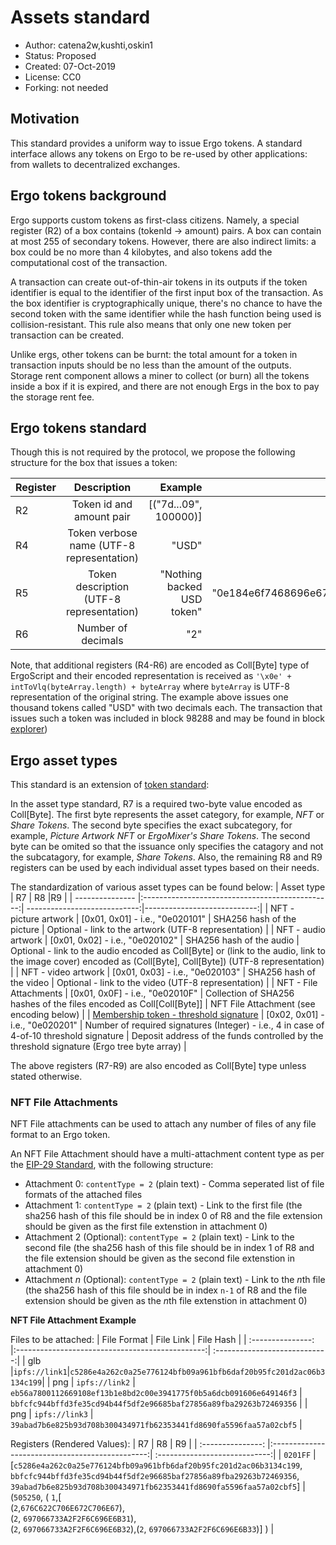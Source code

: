 # Assets standard

* Author: catena2w,kushti,oskin1
* Status: Proposed
* Created: 07-Oct-2019
* License: CC0
* Forking: not needed 

## Motivation 

This standard provides a uniform way to issue Ergo tokens.
A standard interface allows any tokens on Ergo to be re-used by other applications: from wallets to decentralized exchanges.


## Ergo tokens background

Ergo supports custom tokens as first-class citizens.
Namely, a special register (R2) of a box contains (tokenId -> amount) pairs.
A box can contain at most 255 of secondary tokens. However, there are also indirect limits: a box could be no more than 4 kilobytes, and also tokens add the computational cost of the transaction.

A transaction can create out-of-thin-air tokens in its outputs if the token identifier is equal to the identifier of the first input box of the transaction.
As the box identifier is cryptographically unique, there's no chance to have the second token with the same identifier while the hash function being used is collision-resistant.
This rule also means that only one new token per transaction can be created.

Unlike ergs, other tokens can be burnt: the total amount for a token in transaction inputs should be no less than the amount of the outputs.
Storage rent component allows a miner to collect (or burn) all the tokens inside a box if it is expired, and there are not enough Ergs in the box to pay the storage rent fee.

## Ergo tokens standard

Though this is not required by the protocol, we propose the following structure for the box that issues a token:

| Register        | Description                                     | Example                      |Encoded                      |
| --------------- |:-----------------------------------------------:| ----------------------------:|----------------------------:|
| R2              | Token id and amount pair                        | [("7d...09", 100000)]        |                             |
| R4              | Token verbose name (UTF-8 representation)       | "USD"                        | "0e03555344"                |
| R5              | Token description (UTF-8 representation)        | "Nothing backed USD token"   | "0e184e6f7468696e67206261636b65642055534420746f6b656e"  |
| R6              | Number of decimals                              | "2"                          | "0e0132"                         |

Note, that additional registers (R4-R6) are encoded as Coll[Byte] type of ErgoScript and their encoded representation is received as `'\x0e' + intToVlq(byteArray.length) + byteArray` where `byteArray` is UTF-8 representation of the original string.
The example above issues one thousand tokens called "USD" with two decimals each.
The transaction that issues such a token was included in block 98288 and may be found in block [explorer](https://explorer.ergoplatform.com/en/transactions/5c131f8ae9fa68dab1bac654aa66d364bc7da12107f337a0c9d3d80d8951ee41))

## Ergo asset types

This standard is an extension of [token standard](#ergo-tokens-standard):

In the asset type standard, R7 is a required two-byte value encoded as Coll[Byte]. The first byte represents the asset category, for example, _NFT_ or _Share Tokens_. The second byte specifies the exact subcategory, for example, _Picture Artwork NFT_ or _ErgoMixer's Share Tokens_. The second byte can be omited so that the issuance only specifies the catagory and not the subcatagory, for example, _Share Tokens_.
Also, the remaining R8 and R9 registers can be used by each individual asset types based on their needs.

The standardization of various asset types can be found below:
| Asset type        | R7                                     | R8                      |R9                      |
| --------------- |:-----------------------------------------------:| ----------------------------:|----------------------------:|
| NFT - picture artwork              | [0x01, 0x01] - i.e., "0e020101"                        | SHA256 hash of the picture    | Optional - link to the artwork (UTF-8 representation) |
| NFT - audio artwork              | [0x01, 0x02] - i.e., "0e020102"                        | SHA256 hash of the audio    | Optional - link to the audio encoded as Coll[Byte] or (link to the audio, link to the image cover) encoded as (Coll[Byte], Coll[Byte]) (UTF-8 representation) |
| NFT - video artwork              | [0x01, 0x03] - i.e., "0e020103"                        | SHA256 hash of the video    | Optional - link to the video (UTF-8 representation) |
| NFT - File Attachments             | [0x01, 0x0F] - i.e., "0e02010F"                        | Collection of SHA256 hashes of the files encoded as Coll[Coll[Byte]]    | NFT File Attachment (see encoding below) |
| [Membership token - threshold signature](https://www.ergoforum.org/t/a-simpler-collective-spending-approach-for-everyone/476)              | [0x02, 0x01] - i.e., "0e020201"                        | Number of required signatures (Integer) - i.e., 4 in case of 4-of-10 threshold signature   | Deposit address of the funds controlled by the threshold signature (Ergo tree byte array) |

The above registers (R7-R9) are also encoded as Coll[Byte] type unless stated otherwise.

### NFT File Attachments
NFT File attachments can be used to attach any number of files of any file format to an Ergo token.

An NFT File Attachment should have a multi-attachment content type as per the [EIP-29 Standard](https://github.com/ergoplatform/eips/pull/58), with the following structure:
- Attachment 0: `contentType = 2` (plain text) - Comma seperated list of file formats of the attached files
- Attachment 1: `contentType = 2` (plain text) - Link to the first file (the sha256 hash of this file should be in index 0 of R8 and the file extension should be given as the first file extenstion in attachment 0)
- Attachment 2 (Optional): `contentType = 2` (plain text) - Link to the second file (the sha256 hash of this file should be in index 1 of R8 and the file extension should be given as the second file extenstion in attachment 0)
- Attachment *n* (Optional): `contentType = 2` (plain text) - Link to the *n*th file (the sha256 hash of this file should be in index `n-1` of R8 and the file extension should be given as the *n*th file extenstion in attachment 0)

**NFT File Attachment Example**

Files to be attached:
| File Format        | File Link                                     | File Hash                      |
| :---------------: |:-----------------------------------------------:| :----------------------------:|
| glb            |`ipfs://link1`|`c5286e4a262c0a25e776124bfb09a961bfb6daf20b95fc201d2ac06b3134c199`|
| png             | `ipfs://link2`                 |  `eb56a7800112669108ef13b1e8bd2c00e3941775f0b5a6dcb091606e649146f3` | `bbfcfc944bffd3fe35cd94b44f5df2e96685baf27856a89fba29263b72469356`    | 
| png           | `ipfs://link3` | `39abad7b6e825b93d708b300434971fb62353441fd8690fa5596faa57a02cbf5`    | 

Registers (Rendered Values):
| R7        | R8                                    | R9                      |
| :---------------: |:-----------------------------------------------:| :----------------------------:|
| `0201FF`    |[`c5286e4a262c0a25e776124bfb09a961bfb6daf20b95fc201d2ac06b3134c199`, `bbfcfc944bffd3fe35cd94b44f5df2e96685baf27856a89fba29263b72469356`, `39abad7b6e825b93d708b300434971fb62353441fd8690fa5596faa57a02cbf5`]                 |  (`505250`, ( `1`,[<br>(`2`,`676C622C706E672C706E67`),<br>(`2`, `697066733A2F2F6C696E6B31`),<br>(`2`, `697066733A2F2F6C696E6B32`),(`2`, `697066733A2F2F6C696E6B33`)] )    |




